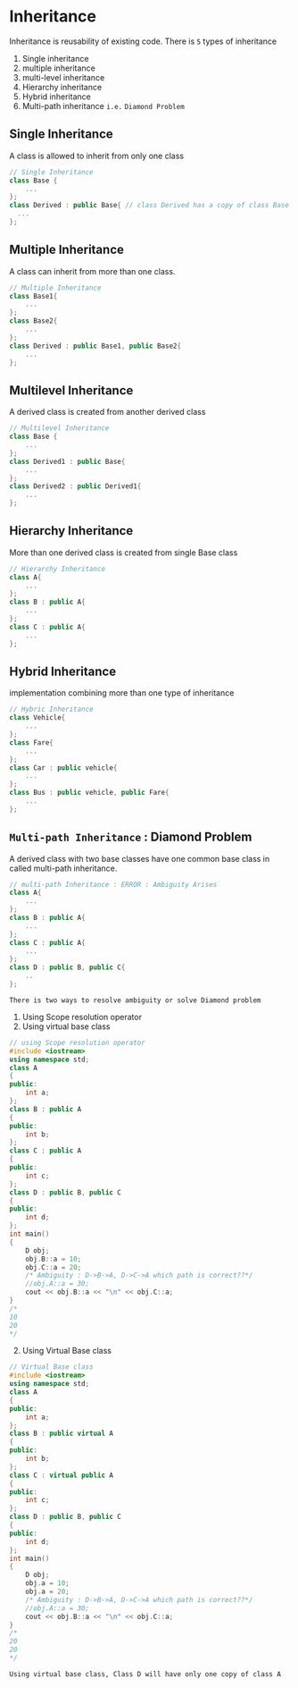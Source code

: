 # Inheritance
Inheritance is reusability of existing code.
There is `5` types of inheritance

1. Single inheritance
2. multiple inheritance
3. multi-level inheritance
4. Hierarchy inheritance
5. Hybrid inheritance
6. Multi-path inheritance `i.e.` `Diamond Problem`
   
## Single Inheritance
A class is allowed to inherit from only one class
```cpp
// Single Inheritance
class Base {
    ...
};
class Derived : public Base{ // class Derived has a copy of class Base
  ...  
};
```

## Multiple Inheritance
A class can inherit from more than one class.
```cpp
// Multiple Inheritance
class Base1{
    ...
};
class Base2{
    ...
};
class Derived : public Base1, public Base2{
    ...
};
```
## Multilevel Inheritance
A derived class is created from another derived class
```cpp
// Multilevel Inheritance
class Base {
    ...
};
class Derived1 : public Base{
    ...
};
class Derived2 : public Derived1{
    ...
};
```
## Hierarchy Inheritance
More than one derived class is created from single Base class
```cpp
// Hierarchy Inheritance
class A{
    ...
};
class B : public A{
    ...
};
class C : public A{
    ...
};
```
## Hybrid Inheritance
implementation combining more than one type of inheritance
```cpp
// Hybric Inheritance
class Vehicle{
    ...
};
class Fare{
    ...
};
class Car : public vehicle{
    ...
};
class Bus : public vehicle, public Fare{
    ...
};
```
## `Multi-path Inheritance` : Diamond Problem
A derived class with two base classes have one common base class in called multi-path inheritance.
```cpp
// multi-path Inheritance : ERROR : Ambiguity Arises
class A{
    ...
};
class B : public A{
    ...
};
class C : public A{
    ...
};
class D : public B, public C{
    ..
};
```
`There is two ways to resolve ambiguity or solve Diamond problem`

1. Using Scope resolution operator
2. Using virtual base class
   
```cpp
// using Scope resolution operator
#include <iostream>
using namespace std;
class A
{
public:
    int a;
};
class B : public A
{
public:
    int b;
};
class C : public A
{
public:
    int c;
};
class D : public B, public C
{
public:
    int d;
};
int main()
{
    D obj;
    obj.B::a = 10;
    obj.C::a = 20;
    /* Ambiguity : D->B->A, D->C->A which path is correct??*/
    //obj.A::a = 30;
    cout << obj.B::a << "\n" << obj.C::a;
}
/*
10
20
*/
```
2. Using Virtual Base class
```cpp
// Virtual Base class
#include <iostream>
using namespace std;
class A
{
public:
    int a;
};
class B : public virtual A
{
public:
    int b;
};
class C : virtual public A
{
public:
    int c;
};
class D : public B, public C
{
public:
    int d;
};
int main()
{
    D obj;
    obj.a = 10;
    obj.a = 20;
    /* Ambiguity : D->B->A, D->C->A which path is correct??*/
    //obj.A::a = 30;
    cout << obj.B::a << "\n" << obj.C::a;
}
/*
20
20
*/
```
`Using virtual base class, Class D will have only one copy of class A`

